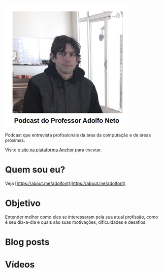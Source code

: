 ![logo](images/logo.jpg)

Podcast que entrevista profissionais da área da computação e de áreas próximas. 

Visite [o site na plataforma Anchor](https://anchor.fm/adolfont) para escutar.

# Quem sou eu?

Veja [https://about.me/adolfont](https://about.me/adolfont)

# Objetivo

Entender melhor como eles se interessaram pela sua atual profissão, como é seu dia-a-dia e quais são suas motivações, dificuldades e desafios.

# Blog posts

# Vídeos

<html>
  <!-- Global site tag (gtag.js) - Google Analytics -->
<script async src="https://www.googletagmanager.com/gtag/js?id=UA-176064736-1"></script>
<script>
  window.dataLayer = window.dataLayer || [];
  function gtag(){dataLayer.push(arguments);}
  gtag('js', new Date());

  gtag('config', 'UA-176064736-1');
</script>

</html>
